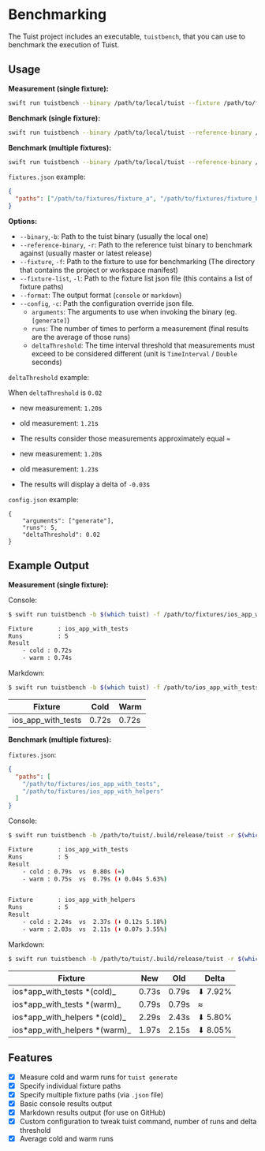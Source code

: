# Benchmarking

The Tuist project includes an executable, `tuistbench`, that you can use to benchmark the execution of Tuist.

## Usage

**Measurement (single fixture):**

```sh
swift run tuistbench --binary /path/to/local/tuist --fixture /path/to/fixture
```

**Benchmark (single fixture):**

```sh
swift run tuistbench --binary /path/to/local/tuist --reference-binary /path/to/master/tuist --fixture /path/to/fixture
```

**Benchmark (multiple fixtures):**

```sh
swift run tuistbench --binary /path/to/local/tuist --reference-binary /path/to/master/tuist --fixture-list /path/to/fixtures.json
```

`fixtures.json` example:

```json
{
  "paths": ["/path/to/fixtures/fixture_a", "/path/to/fixtures/fixture_b"]
}
```

**Options:**

- `--binary`,`-b`: Path to the tuist binary (usually the local one)
- `--reference-binary`, `-r`: Path to the reference tuist binary to benchmark against (usually master or latest release)
- `--fixture`, `-f`: Path to the fixture to use for benchmarking (The directory that contains the project or workspace manifest)
- `--fixture-list`, `-l`: Path to the fixture list json file (this contains a list of fixture paths)
- `--format`: The output format (`console` or `markdown`)
- `--config`, `-c`: Path the configuration override json file.
  - `arguments`: The arguments to use when invoking the binary (eg. `[generate]`)
  - `runs`: The number of times to perform a measurement (final results are the average of those runs)
  - `deltaThreshold`: The time interval threshold that measurements must exceed to be considered different (unit is `TimeInterval` / `Double` seconds)

`deltaThreshold` example:

When `deltaThreshold` is `0.02`

- new measurement: `1.20`s
- old measurement: `1.21`s
- The results consider those measurements approximately equal `≈`

- new measurement: `1.20`s
- old measurement: `1.23`s
- The results will display a delta of `-0.03`s

`config.json` example:

```
{
    "arguments": ["generate"],
    "runs": 5,
    "deltaThreshold": 0.02
}
```

## Example Output

**Measurement (single fixture):**

Console:

```sh
$ swift run tuistbench -b $(which tuist) -f /path/to/fixtures/ios_app_with_tests

Fixture       : ios_app_with_tests
Runs          : 5
Result
    - cold : 0.72s
    - warm : 0.74s

```

Markdown:

```sh
$ swift run tuistbench -b $(which tuist) -f /path/to/ios_app_with_tests --format markdown
```

| Fixture            | Cold  | Warm  |
| ------------------ | ----- | ----- |
| ios_app_with_tests | 0.72s | 0.72s |

**Benchmark (multiple fixtures):**

`fixtures.json`:

```json
{
  "paths": [
    "/path/to/fixtures/ios_app_with_tests",
    "/path/to/fixtures/ios_app_with_helpers"
  ]
}
```

Console:

```sh
$ swift run tuistbench -b /path/to/tuist/.build/release/tuist -r $(which tuist) -l fixtures.json

Fixture       : ios_app_with_tests
Runs          : 5
Result
    - cold : 0.79s  vs  0.80s (≈)
    - warm : 0.75s  vs  0.79s (⬇︎ 0.04s 5.63%)


Fixture       : ios_app_with_helpers
Runs          : 5
Result
    - cold : 2.24s  vs  2.37s (⬇︎ 0.12s 5.18%)
    - warm : 2.03s  vs  2.11s (⬇︎ 0.07s 3.55%)

```

Markdown:

```sh
$ swift run tuistbench -b /path/to/tuist/.build/release/tuist -r $(which tuist) -l fixtures.json --format markdown
```

| Fixture                        | New   | Old   | Delta    |
| ------------------------------ | ----- | ----- | -------- |
| ios*app_with_tests *(cold)\_   | 0.73s | 0.79s | ⬇︎ 7.92% |
| ios*app_with_tests *(warm)\_   | 0.79s | 0.79s | ≈        |
| ios*app_with_helpers *(cold)\_ | 2.29s | 2.43s | ⬇︎ 5.80% |
| ios*app_with_helpers *(warm)\_ | 1.97s | 2.15s | ⬇︎ 8.05% |

## Features

- [x] Measure cold and warm runs for `tuist generate`
- [x] Specify individual fixture paths
- [x] Specify multiple fixture paths (via `.json` file)
- [x] Basic console results output
- [x] Markdown results output (for use on GitHub)
- [x] Custom configuration to tweak tuist command, number of runs and delta threshold
- [x] Average cold and warm runs
